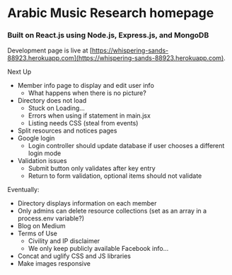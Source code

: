 # Arabic Music Research homepage

### Built on React.js using Node.js, Express.js, and MongoDB

Development page is live at [https://whispering-sands-88923.herokuapp.com](https://whispering-sands-88923.herokuapp.com).

Next Up
* Member info page to display and edit user info
    * What happens when there is no picture?
* Directory does not load
    * Stuck on Loading...
    * Errors when using if statement in main.jsx
    * Listing needs CSS (steal from events)
* Split resources and notices pages
* Google login
    * Login controller should update database if user chooses a different login mode
* Validation issues
    * Submit button only validates after key entry
    * Return to form validation, optional items should not validate

Eventually:
* Directory displays information on each member
* Only admins can delete resource collections (set as an array in a process.env variable?)
* Blog on Medium
* Terms of Use
    * Civility and IP disclaimer
    * We only keep publicly available Facebook info...
* Concat and uglify CSS and JS libraries
* Make images responsive
